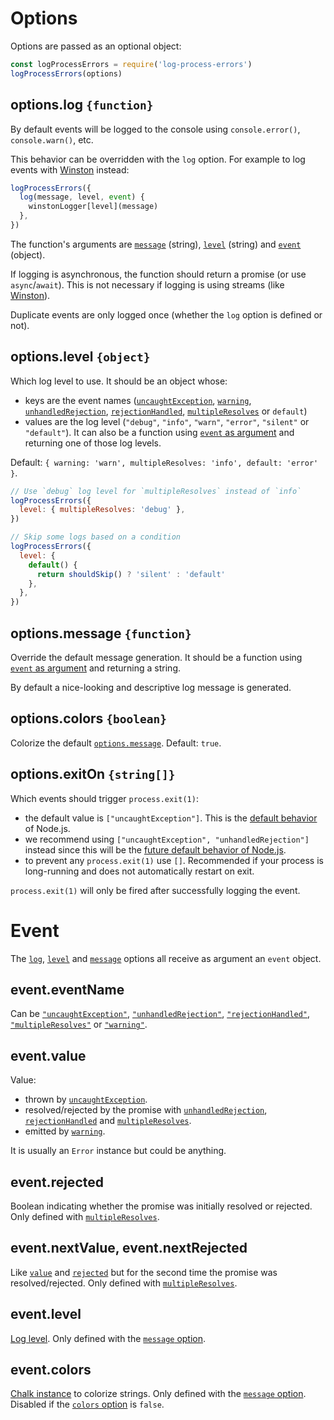 # Options

Options are passed as an optional object:

<!-- eslint-disable-next-line import/newline-after-import -->

```js
const logProcessErrors = require('log-process-errors')
logProcessErrors(options)
```

## options.log `{function}`

By default events will be logged to the console using `console.error()`,
`console.warn()`, etc.

This behavior can be overridden with the `log` option. For example to log events
with [Winston](https://github.com/winstonjs/winston) instead:

```js
logProcessErrors({
  log(message, level, event) {
    winstonLogger[level](message)
  },
})
```

The function's arguments are [`message`](#optionsmessage-function) (string),
[`level`](#optionslevel-object) (string) and [`event`](#event) (object).

If logging is asynchronous, the function should return a promise (or use
`async`/`await`). This is not necessary if logging is using streams (like
[Winston](https://github.com/winstonjs/winston)).

Duplicate events are only logged once (whether the `log` option is defined or
not).

## options.level `{object}`

Which log level to use. It should be an object whose:

- keys are the event names
  ([`uncaughtException`](https://nodejs.org/api/process.html#process_event_uncaughtexception),
  [`warning`](https://nodejs.org/api/process.html#process_event_warning),
  [`unhandledRejection`](https://nodejs.org/api/process.html#process_event_unhandledrejection),
  [`rejectionHandled`](https://nodejs.org/api/process.html#process_event_rejectionhandled),
  [`multipleResolves`](https://nodejs.org/api/process.html#process_event_multipleresolves)
  or `default`)
- values are the log level (`"debug"`, `"info"`, `"warn"`, `"error"`,
  `"silent"` or `"default"`). It can also be a function using
  [`event` as argument](#event) and returning one of those log levels.

Default: `{ warning: 'warn', multipleResolves: 'info', default: 'error' }`.

```js
// Use `debug` log level for `multipleResolves` instead of `info`
logProcessErrors({
  level: { multipleResolves: 'debug' },
})
```

```js
// Skip some logs based on a condition
logProcessErrors({
  level: {
    default() {
      return shouldSkip() ? 'silent' : 'default'
    },
  },
})
```

## options.message `{function}`

Override the default message generation. It should be a function using
[`event` as argument](#event) and returning a string.

By default a nice-looking and descriptive log message is generated.

## options.colors `{boolean}`

Colorize the default [`options.message`](#optionsmessage-function). Default:
`true`.

## options.exitOn `{string[]}`

Which events should trigger `process.exit(1)`:

- the default value is `["uncaughtException"]`. This is the
  [default behavior](https://nodejs.org/api/process.html#process_warning_using_uncaughtexception_correctly)
  of Node.js.
- we recommend using `["uncaughtException", "unhandledRejection"]`
  instead since this will be the [future default behavior of Node.js](https://nodejs.org/dist/latest-v8.x/docs/api/deprecations.html#deprecations_dep0018_unhandled_promise_rejections).
- to prevent any `process.exit(1)` use `[]`. Recommended if your process is
  long-running and does not automatically restart on exit.

`process.exit(1)` will only be fired after successfully logging the event.

# Event

The [`log`](#optionslog-string), [`level`](#optionslevel-object) and
[`message`](#optionsmessage-function) options all receive as argument an `event`
object.

## event.eventName

Can be
[`"uncaughtException"`](https://nodejs.org/api/process.html#process_event_uncaughtexception),
[`"unhandledRejection"`](https://nodejs.org/api/process.html#process_event_unhandledrejection),
[`"rejectionHandled"`](https://nodejs.org/api/process.html#process_event_rejectionhandled),
[`"multipleResolves"`](https://nodejs.org/api/process.html#process_event_multipleresolves)
or
[`"warning"`](https://nodejs.org/api/process.html#process_event_warning).

## event.value

Value:

- thrown by
  [`uncaughtException`](https://nodejs.org/api/process.html#process_event_uncaughtexception).
- resolved/rejected by the promise with
  [`unhandledRejection`](https://nodejs.org/api/process.html#process_event_unhandledrejection),
  [`rejectionHandled`](https://nodejs.org/api/process.html#process_event_rejectionhandled)
  and
  [`multipleResolves`](https://nodejs.org/api/process.html#process_event_multipleresolves).
- emitted by
  [`warning`](https://nodejs.org/api/process.html#process_event_warning).

It is usually an `Error` instance but could be anything.

## event.rejected

Boolean indicating whether the promise was initially resolved or rejected. Only
defined with
[`multipleResolves`](https://nodejs.org/api/process.html#process_event_multipleresolves).

## event.nextValue, event.nextRejected

Like [`value`](#eventvalue) and [`rejected`](#eventrejected) but for
the second time the promise was resolved/rejected. Only defined with
[`multipleResolves`](https://nodejs.org/api/process.html#process_event_multipleresolves).

## event.level

[Log level](#optionslevel-object). Only defined with the
[`message` option](#optionsmessage-function).

## event.colors

[Chalk instance](https://github.com/chalk/chalk#api) to colorize strings.
Only defined with the [`message` option](#optionsmessage-function). Disabled if
the [`colors` option](#optionscolors-boolean) is `false`.
